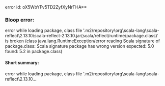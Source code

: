 error id: oX5WbYFv5TD2ZyfXyNrTHA==
### Bloop error:

error while loading package, class file '<HOME>\.m2\repository\org\scala-lang\scala-reflect\2.13.10\scala-reflect-2.13.10.jar(scala/reflect/runtime/package.class)' is broken
(class java.lang.RuntimeException/error reading Scala signature of package.class: Scala signature package has wrong version
 expected: 5.0
 found: 5.2 in package.class)
#### Short summary: 

error while loading package, class file '<HOME>\.m2\repository\org\scala-lang\scala-reflect\2.13.10\...